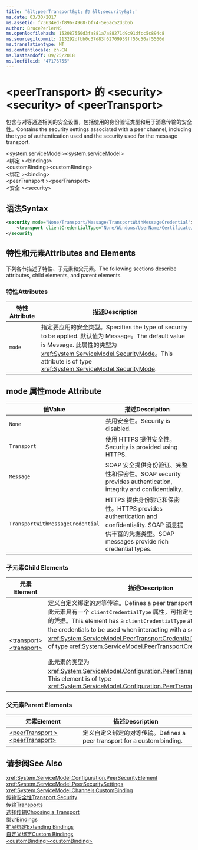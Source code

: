 ```yaml
---
title: '&lt;peerTransport&gt; 的 &lt;security&gt;'
ms.date: 03/30/2017
ms.assetid: f73634ed-f896-4968-bf74-5e5ac52d3b6b
author: BrucePerlerMS
ms.openlocfilehash: 152087550d3fa881a7a88271d9c91dfcc5c894c8
ms.sourcegitcommit: 213292dfbb0c37d83f62709959ff55c50af5560d
ms.translationtype: MT
ms.contentlocale: zh-CN
ms.lasthandoff: 09/25/2018
ms.locfileid: "47176755"
---
```

# <a name="ltsecuritygt-of-ltpeertransportgt"></a><span data-ttu-id="700c6-102">&lt;peerTransport&gt; 的 &lt;security&gt;</span><span class="sxs-lookup"><span data-stu-id="700c6-102">&lt;security&gt; of &lt;peerTransport&gt;</span></span>
<span data-ttu-id="700c6-103">包含与对等通道相关的安全设置，包括使用的身份验证类型和用于消息传输的安全性。</span><span class="sxs-lookup"><span data-stu-id="700c6-103">Contains the security settings associated with a peer channel, including the type of authentication used and the security used for the message transport.</span></span>  
  
 <span data-ttu-id="700c6-104">\<system.serviceModel></span><span class="sxs-lookup"><span data-stu-id="700c6-104">\<system.serviceModel></span></span>  
<span data-ttu-id="700c6-105">\<绑定 ></span><span class="sxs-lookup"><span data-stu-id="700c6-105">\<bindings></span></span>  
<span data-ttu-id="700c6-106">\<customBinding></span><span class="sxs-lookup"><span data-stu-id="700c6-106">\<customBinding></span></span>  
<span data-ttu-id="700c6-107">\<绑定 ></span><span class="sxs-lookup"><span data-stu-id="700c6-107">\<binding></span></span>  
<span data-ttu-id="700c6-108">\<peerTransport ></span><span class="sxs-lookup"><span data-stu-id="700c6-108">\<peerTransport></span></span>  
<span data-ttu-id="700c6-109">\<安全 ></span><span class="sxs-lookup"><span data-stu-id="700c6-109">\<security></span></span>  
  
## <a name="syntax"></a><span data-ttu-id="700c6-110">语法</span><span class="sxs-lookup"><span data-stu-id="700c6-110">Syntax</span></span>  
  
```xml  
<security mode="None/Transport/Message/TransportWithMessageCredential">  
    <transport clientCredentialType="None/Windows/UserName/Certificate/CardSpace" />  
</security  
```  
  
## <a name="attributes-and-elements"></a><span data-ttu-id="700c6-111">特性和元素</span><span class="sxs-lookup"><span data-stu-id="700c6-111">Attributes and Elements</span></span>  
 <span data-ttu-id="700c6-112">下列各节描述了特性、子元素和父元素。</span><span class="sxs-lookup"><span data-stu-id="700c6-112">The following sections describe attributes, child elements, and parent elements.</span></span>  
  
### <a name="attributes"></a><span data-ttu-id="700c6-113">特性</span><span class="sxs-lookup"><span data-stu-id="700c6-113">Attributes</span></span>  
  
|<span data-ttu-id="700c6-114">特性</span><span class="sxs-lookup"><span data-stu-id="700c6-114">Attribute</span></span>|<span data-ttu-id="700c6-115">描述</span><span class="sxs-lookup"><span data-stu-id="700c6-115">Description</span></span>|  
|---------------|-----------------|  
|`mode`|<span data-ttu-id="700c6-116">指定要应用的安全类型。</span><span class="sxs-lookup"><span data-stu-id="700c6-116">Specifies the type of security to be applied.</span></span> <span data-ttu-id="700c6-117">默认值为 Message。</span><span class="sxs-lookup"><span data-stu-id="700c6-117">The default value is Message.</span></span> <span data-ttu-id="700c6-118">此属性的类型为 <xref:System.ServiceModel.SecurityMode>。</span><span class="sxs-lookup"><span data-stu-id="700c6-118">This attribute is of type <xref:System.ServiceModel.SecurityMode>.</span></span>|  
  
## <a name="mode-attribute"></a><span data-ttu-id="700c6-119">mode 属性</span><span class="sxs-lookup"><span data-stu-id="700c6-119">mode Attribute</span></span>  
  
|<span data-ttu-id="700c6-120">值</span><span class="sxs-lookup"><span data-stu-id="700c6-120">Value</span></span>|<span data-ttu-id="700c6-121">描述</span><span class="sxs-lookup"><span data-stu-id="700c6-121">Description</span></span>|  
|-----------|-----------------|  
|`None`|<span data-ttu-id="700c6-122">禁用安全性。</span><span class="sxs-lookup"><span data-stu-id="700c6-122">Security is disabled.</span></span>|  
|`Transport`|<span data-ttu-id="700c6-123">使用 HTTPS 提供安全性。</span><span class="sxs-lookup"><span data-stu-id="700c6-123">Security is provided using HTTPS.</span></span>|  
|`Message`|<span data-ttu-id="700c6-124">SOAP 安全提供身份验证、完整性和保密性。</span><span class="sxs-lookup"><span data-stu-id="700c6-124">SOAP security provides authentication, integrity and confidentiality.</span></span>|  
|`TransportWithMessageCredential`|<span data-ttu-id="700c6-125">HTTPS 提供身份验证和保密性。</span><span class="sxs-lookup"><span data-stu-id="700c6-125">HTTPS provides authentication and confidentiality.</span></span> <span data-ttu-id="700c6-126">SOAP 消息提供丰富的凭据类型。</span><span class="sxs-lookup"><span data-stu-id="700c6-126">SOAP messages provide rich credential types.</span></span>|  
  
### <a name="child-elements"></a><span data-ttu-id="700c6-127">子元素</span><span class="sxs-lookup"><span data-stu-id="700c6-127">Child Elements</span></span>  
  
|<span data-ttu-id="700c6-128">元素</span><span class="sxs-lookup"><span data-stu-id="700c6-128">Element</span></span>|<span data-ttu-id="700c6-129">描述</span><span class="sxs-lookup"><span data-stu-id="700c6-129">Description</span></span>|  
|-------------|-----------------|  
|[<span data-ttu-id="700c6-130">\<transport></span><span class="sxs-lookup"><span data-stu-id="700c6-130">\<transport></span></span>](../../../../../docs/framework/configure-apps/file-schema/wcf/transport-of-peertransport.md)|<span data-ttu-id="700c6-131">定义自定义绑定的对等传输。</span><span class="sxs-lookup"><span data-stu-id="700c6-131">Defines a peer transport for a custom binding.</span></span> <span data-ttu-id="700c6-132">此元素具有一个 `clientCredentialType` 属性，可指定与服务进行交互时要使用的凭据。</span><span class="sxs-lookup"><span data-stu-id="700c6-132">This element has a `clientCredentialType` attribute that specifies the credentials to be used when interacting with a service.</span></span> <span data-ttu-id="700c6-133">此属性的类型为 <xref:System.ServiceModel.PeerTransportCredentialType>。</span><span class="sxs-lookup"><span data-stu-id="700c6-133">This attribute is of type <xref:System.ServiceModel.PeerTransportCredentialType>.</span></span><br /><br /> <span data-ttu-id="700c6-134">此元素的类型为 <xref:System.ServiceModel.Configuration.PeerTransportSecurityElement>。</span><span class="sxs-lookup"><span data-stu-id="700c6-134">This element is of type <xref:System.ServiceModel.Configuration.PeerTransportSecurityElement>.</span></span>|  
  
### <a name="parent-elements"></a><span data-ttu-id="700c6-135">父元素</span><span class="sxs-lookup"><span data-stu-id="700c6-135">Parent Elements</span></span>  
  
|<span data-ttu-id="700c6-136">元素</span><span class="sxs-lookup"><span data-stu-id="700c6-136">Element</span></span>|<span data-ttu-id="700c6-137">描述</span><span class="sxs-lookup"><span data-stu-id="700c6-137">Description</span></span>|  
|-------------|-----------------|  
|[<span data-ttu-id="700c6-138">\<peerTransport ></span><span class="sxs-lookup"><span data-stu-id="700c6-138">\<peerTransport></span></span>](../../../../../docs/framework/configure-apps/file-schema/wcf/peertransport.md)|<span data-ttu-id="700c6-139">定义自定义绑定的对等传输。</span><span class="sxs-lookup"><span data-stu-id="700c6-139">Defines a peer transport for a custom binding.</span></span>|  
  
## <a name="see-also"></a><span data-ttu-id="700c6-140">请参阅</span><span class="sxs-lookup"><span data-stu-id="700c6-140">See Also</span></span>  
 <xref:System.ServiceModel.Configuration.PeerSecurityElement>  
 <xref:System.ServiceModel.PeerSecuritySettings>  
 <xref:System.ServiceModel.Channels.CustomBinding>  
 [<span data-ttu-id="700c6-141">传输安全性</span><span class="sxs-lookup"><span data-stu-id="700c6-141">Transport Security</span></span>](../../../../../docs/framework/wcf/feature-details/transport-security.md)  
 [<span data-ttu-id="700c6-142">传输</span><span class="sxs-lookup"><span data-stu-id="700c6-142">Transports</span></span>](../../../../../docs/framework/wcf/feature-details/transports.md)  
 [<span data-ttu-id="700c6-143">选择传输</span><span class="sxs-lookup"><span data-stu-id="700c6-143">Choosing a Transport</span></span>](../../../../../docs/framework/wcf/feature-details/choosing-a-transport.md)  
 [<span data-ttu-id="700c6-144">绑定</span><span class="sxs-lookup"><span data-stu-id="700c6-144">Bindings</span></span>](../../../../../docs/framework/wcf/bindings.md)  
 [<span data-ttu-id="700c6-145">扩展绑定</span><span class="sxs-lookup"><span data-stu-id="700c6-145">Extending Bindings</span></span>](../../../../../docs/framework/wcf/extending/extending-bindings.md)  
 [<span data-ttu-id="700c6-146">自定义绑定</span><span class="sxs-lookup"><span data-stu-id="700c6-146">Custom Bindings</span></span>](../../../../../docs/framework/wcf/extending/custom-bindings.md)  
 [<span data-ttu-id="700c6-147">\<customBinding></span><span class="sxs-lookup"><span data-stu-id="700c6-147">\<customBinding></span></span>](../../../../../docs/framework/configure-apps/file-schema/wcf/custombinding.md)
